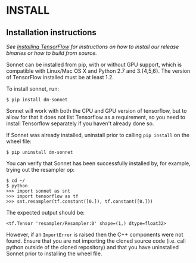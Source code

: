 # INSTALL

## Installation instructions

*See [Installing TensorFlow](https://www.tensorflow.org/install/) for instructions on how to install our release binaries or how to build from source.*

Sonnet can be installed from pip, with or without GPU support, which is compatible with Linux/Mac OS X and Python 2.7 and
3.{4,5,6}. The version of TensorFlow installed must be at least 1.2. 

To install sonnet, run:

```shell
$ pip install dm-sonnet
```

Sonnet will work with both the CPU and GPU version of tensorflow, but to allow
for that it does not list Tensorflow as a requirement, so you need to install
Tensorflow separately if you haven't already done so.

If Sonnet was already installed, uninstall prior to calling `pip install` on
the wheel file:

```shell
$ pip uninstall dm-sonnet
```

You can verify that Sonnet has been successfully installed by, for example,
trying out the resampler op:

```shell
$ cd ~/
$ python
>>> import sonnet as snt
>>> import tensorflow as tf
>>> snt.resampler(tf.constant([0.]), tf.constant([0.]))
```

The expected output should be:

```shell
<tf.Tensor 'resampler/Resampler:0' shape=(1,) dtype=float32>
```

However, if an `ImportError` is raised then the C++ components were not found.
Ensure that you are not importing the cloned source code (i.e. call python
outside of the cloned repository) and that you have uninstalled Sonnet prior to
installing the wheel file.
